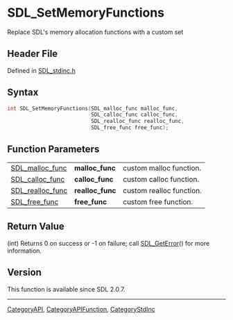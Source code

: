 # SDL_SetMemoryFunctions

Replace SDL's memory allocation functions with a custom set

## Header File

Defined in [SDL_stdinc.h](https://github.com/libsdl-org/SDL/blob/SDL2/include/SDL_stdinc.h)

## Syntax

```c
int SDL_SetMemoryFunctions(SDL_malloc_func malloc_func,
                           SDL_calloc_func calloc_func,
                           SDL_realloc_func realloc_func,
                           SDL_free_func free_func);
```

## Function Parameters

|                                      |                  |                          |
| ------------------------------------ | ---------------- | ------------------------ |
| [SDL_malloc_func](SDL_malloc_func)   | **malloc_func**  | custom malloc function.  |
| [SDL_calloc_func](SDL_calloc_func)   | **calloc_func**  | custom calloc function.  |
| [SDL_realloc_func](SDL_realloc_func) | **realloc_func** | custom realloc function. |
| [SDL_free_func](SDL_free_func)       | **free_func**    | custom free function.    |

## Return Value

(int) Returns 0 on success or -1 on failure; call
[SDL_GetError](SDL_GetError)() for more information.

## Version

This function is available since SDL 2.0.7.

----
[CategoryAPI](CategoryAPI), [CategoryAPIFunction](CategoryAPIFunction), [CategoryStdInc](CategoryStdInc)


